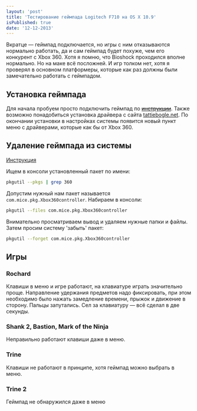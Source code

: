 ```yaml
---
layout: 'post'
title: 'Тестирование геймпада Logitech F710 на OS X 10.9'
isPublished: true
date: '12-12-2013'
---
```


Вкратце — геймпад подключается, но игры с ним отказываются нормально работать, да и сам геймпад будет похуже, чем его конкурент с Xbox 360. Хотя я помню, что Bioshoсk проходился вполне нормально. Но на маке всё посложней. И игр толком нет, хотя я проверял в основном платформеры, которые как раз должны были замечательно работать с геймпадом.

## Установка геймпада
Для начала пробуем просто подключить геймпад по ~~[инструкции](http://www.macgamepads.com/gamepads/f710/index.html)~~.
Также возможно понадобиться установка драйвера с сайта [tattiebogle.net](http://tattiebogle.net/index.php/ProjectRoot/Xbox360Controller/OsxDriver).
По окончании установки в настройках системы появится новый пункт меню с драйверами, которые как бы от Xbox 360.

## Удаление геймпада из системы
[Инструкция](http://forums.macrumors.com/showthread.php?t=447793)

Ищем в консоли установленный пакет по имени:
```bash
pkgutil --pkgs | grep 360
```

Допустим нужный нам пакет называется `com.mice.pkg.Xbox360controller`. Набираем в консоли:
```bash
pkgutil --files com.mice.pkg.Xbox360controller
```
Внимательно просматриваем вывод и удаляем нужные папки и файлы. Затем просим систему 'забыть' пакет:
```bash
pkgutil --forget com.mice.pkg.Xbox360controller
```
## Игры
### Rochard
Клавиши в меню и игре работают, на клавиатуре играть значительно проще. Направление удержания предметов надо фиксировать, при этом необходимо было нажать замедление времени, прыжок и движение в сторону. Пальцы запутались. Сел за клавиатуру — всё сделал в две секунды.

### Shank 2, Bastion, Mark of the Ninja
Неправильно работают клавиши даже в меню.

### Trine
Клавиши не работают в принципе, хотя геймпад можно выбрать в меню.

### Trine 2
Геймпад не обнаружился даже в меню
